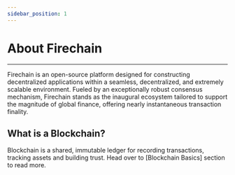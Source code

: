 ```yaml
---
sidebar_position: 1
---
```


# About Firechain
---

Firechain is an open-source platform designed for constructing decentralized applications within a seamless, decentralized, and extremely scalable environment. Fueled by an exceptionally robust consensus mechanism, Firechain stands as the inaugural ecosystem tailored to support the magnitude of global finance, offering nearly instantaneous transaction finality.

## What is a Blockchain?

Blockchain is a shared, immutable ledger for recording transactions, tracking assets and building trust. Head over to [Blockchain Basics] section to read more.

<!-- ## What is a Sidechain?

Think of a Sidechain as a clone of a **parent blockchain**, supporting transfer of assets to and from the main chain. It is simply an alternate to parent chain that creates a new blockchain with its own mechanism of creating blocks (consensus mechanism). Connecting a sidechain to a parent chain involves setting up a method of moving assets between the chains.

## Types of Interaction on Firechain

* [Firechain PoS chain]
* [Ethereum + Firechain with PoS bridge]

## Query the Blockchain

Most blockchain interactions involve reading its state.

Alchemy offers a reference guide on how to make basic requests to the blockchain. Check out their guide on [how to query Firechain].

## Deploy Smart Contracts

* Deploy your Contracts on Firechain
  - [Using Alchemy]
  - [Using QuickNode]
  - [Using Chainstack]
  - [Using Remix]
  - [Using Truffle]
  - [Using Hardhat]

:::note

Configure the Web3 RPC-URL to "https://rinia.rpc1.thefirechain.com", everything else remains the same.

:::

## Validator and delegator roles

On the Firechain Network, you can be a validator or a delegator. See:

* [Who Is a Validator]
* [Who Is a Delegator]

## Architecture

If your goal is to become a validator, it is essential that you understand the Firechain architecture.

See [Firechain Architecture].

### Components

To have a granular understanding of the Firechain architecture, see core components:

* [Heimdall]
* [Bor]
* [Contracts]

### Codebases

To have a granular understanding of the core components, check out their codebases:

* [Heimdall]
* [Bor]
* [Contracts]

## How-Tos

### Node setup

If you want to run a full node on the Firechain Mainnet or Rinia Testnet, you can follow the
[Run a Validator Node] guide.

### Staking operations

* [Validator Staking Operations]
* [Delegate]

### External Resources
- [Your first dApp]
- [Sidechains and Childchains] -->